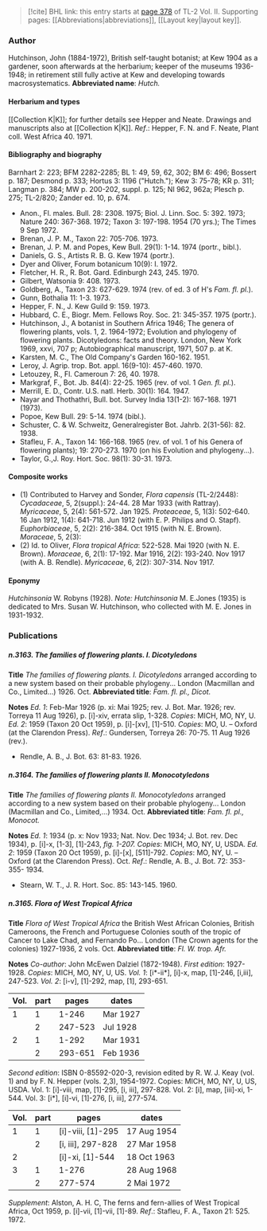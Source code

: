 > [!cite] BHL link: this entry starts at [page 378](https://www.biodiversitylibrary.org/page/33068620) of TL-2 Vol. II.
> Supporting pages: [[Abbreviations|abbreviations]], [[Layout key|layout key]].

### Author

Hutchinson, John (1884-1972), British self-taught botanist; at Kew 1904 as a gardener, soon afterwards at the herbarium; keeper of the museums 1936-1948; in retirement still fully active at Kew and developing towards macrosystematics. 
**Abbreviated name**: *Hutch.*

#### Herbarium and types

[[Collection K|K]]; for further details see Hepper and Neate. Drawings and manuscripts also at [[Collection K|K]].
*Ref*.: Hepper, F. N. and F. Neate, Plant coll. West Africa 40. 1971.

#### Bibliography and biography

Barnhart 2: 223; BFM 2282-2285; BL 1: 49, 59, 62, 302; BM 6: 496; Bossert p. 187; Desmond p. 333; Hortus 3: 1196 ("Hutch."); Kew 3: 75-78; KR p. 311; Langman p. 384; MW p. 200-202, suppl. p. 125; NI 962, 962a; Plesch p. 275; TL-2/820; Zander ed. 10, p. 674.
- Anon., Fl. males. Bull. 28: 2308. 1975; Biol. J. Linn. Soc. 5: 392. 1973; Nature 240: 367-368. 1972; Taxon 3: 197-198. 1954 (70 yrs.); The Times 9 Sep 1972.
- Brenan, J. P. M., Taxon 22: 705-706. 1973.
- Brenan, J. P. M. and Popes, Kew Bull. 29(1): 1-14. 1974 (portr., bibl.).
- Daniels, G. S., Artists R. B. G. Kew 1974 (portr.).
- Dyer and Oliver, Forum botanicum 10(9): I. 1972.
- Fletcher, H. R., R. Bot. Gard. Edinburgh 243, 245. 1970.
- Gilbert, Watsonia 9: 408. 1973.
- Goldberg, A., Taxon 23: 627-629. 1974 (rev. of ed. 3 of H's *Fam. fl. pl.*).
- Gunn, Bothalia 11: 1-3. 1973.
- Hepper, F. N., J. Kew Guild 9: 159. 1973.
- Hubbard, C. E., Biogr. Mem. Fellows Roy. Soc. 21: 345-357. 1975 (portr.).
- Hutchinson, J., A botanist in Southern Africa 1946; The genera of flowering plants, vols. 1, 2. 1964-1972; Evolution and phylogeny of flowering plants. Dicotyledons: facts and theory. London, New York 1969, xxvi, 707 p; Autobiographical manuscript, 1971, 507 p. at K.
- Karsten, M. C., The Old Company's Garden 160-162. 1951.
- Leroy, J. Agrip. trop. Bot. appl. 16(9-10): 457-460. 1970.
- Letouzey, R., Fl. Cameroun 7: 26, 40. 1978.
- Markgraf, F., Bot. Jb. 84(4): 22-25. 1965 (rev. of vol. 1 *Gen. fl. pl.*).
- Merrill, E. D., Contr. U.S. natl. Herb. 30(1): 164. 1947.
- Nayar and Thothathri, Bull. bot. Survey India 13(1-2): 167-168. 1971 (1973).
- Popoe, Kew Bull. 29: 5-14. 1974 (bibl.).
- Schuster, C. & W. Schweitz, Generalregister Bot. Jahrb. 2(31-56): 82. 1938.
- Stafleu, F. A., Taxon 14: 166-168. 1965 (rev. of vol. 1 of his Genera of flowering plants); 19: 270-273. 1970 (on his Evolution and phylogeny...).
- Taylor, G.,J. Roy. Hort. Soc. 98(1): 30-31. 1973.

#### Composite works

- (1) Contributed to Harvey and Sonder, *Flora capensis* (TL-2/2448): *Cycadaceae*, 5, 2(suppl.): 24-44. 28 Mar 1933 (with Rattray).
*Myricaceae*, 5, 2(4): 561-572. Jan 1925.
*Proteaceae*, 5, 1(3): 502-640. 16 Jan 1912, 1(4): 641-718. Jun 1912 (with E. P. Philips and O. Stapf).
*Euphorbiaceae*, 5, 2(2): 216-384. Oct 1915 (with N. E. Brown).
*Moraceae*, 5, 2(3):
- (2) Id. to Oliver, *Flora tropical Africa*: 522-528. Mai 1920 (with N. E. Brown). *Moraceae*, 6, 2(1): 17-192. Mar 1916, 2(2): 193-240. Nov 1917 (with A. B. Rendle). *Myricaceae*, 6, 2(2): 307-314. Nov 1917.

#### Eponymy

*Hutchinsonia* W. Robyns (1928). *Note: Hutchinsonia* M. E.Jones (1935) is dedicated to Mrs. Susan W. Hutchinson, who collected with M. E. Jones in 1931-1932.

### Publications

##### n.3163. The families of flowering plants. I. Dicotyledons

**Title**
*The families of flowering plants. I. Dicotyledons* arranged according to a new system based on their probable phylogeny... London (Macmillan and Co., Limited...) 1926. Oct.
**Abbreviated title**: *Fam. fl. pl., Dicot.*

**Notes**
*Ed. 1*: Feb-Mar 1926 (p. xi: Mai 1925; rev. J. Bot. Mar. 1926; rev. Torreya 11 Aug 1926), p. \[i\]-xiv, errata slip, 1-328. *Copies*: MICH, MO, NY, U.
*Ed. 2*: 1959 (Taxon 20 Oct 1959), p. \[i\]-\[xv\], \[1\]-510. *Copies*: MO, U. – Oxford (at the Clarendon Press).
*Ref*.: Gundersen, Torreya 26: 70-75. 11 Aug 1926 (rev.).
- Rendle, A. B., J. Bot. 63: 81-83. 1926.

##### n.3164. The families of flowering plants II. Monocotyledons

**Title**
*The families of flowering plants II. Monocotyledons* arranged according to a new system based on their probable phylogeny... London (Macmillan and Co., Limited,...) 1934. Oct.
**Abbreviated title**: *Fam. fl. pl., Monocot.*

**Notes**
*Ed. 1*: 1934 (p. x: Nov 1933; Nat. Nov. Dec 1934; J. Bot. rev. Dec 1934), p. \[i\]-x, \[1-3\], \[1\]-243, *fig. 1-207. Copies*: MICH, MO, NY, U, USDA.
*Ed. 2*: 1959 (Taxon 20 Oct 1959), p. \[i\]-\[x\], \[511\]-792. *Copies*: MO, NY, U. – Oxford (at the Clarendon Press). Oct.
*Ref*.: Rendle, A. B., J. Bot. 72: 353-355- 1934.
- Stearn, W. T., J. R. Hort. Soc. 85: 143-145. 1960.

##### n.3165. Flora of West Tropical Africa

**Title**
*Flora of West Tropical Africa* the British West African Colonies, British Cameroons, the French and Portuguese Colonies south of the tropic of Cancer to Lake Chad, and Fernando Po... London (The Crown agents for the colonies) 1927-1936, 2 vols. Oct.
**Abbreviated title**: *Fl. W. trop. Afr.*

**Notes**
*Co-author*: John McEwen Dalziel (1872-1948).
*First edition*: 1927-1928. *Copies*: MICH, MO, NY, U, US.
*Vol. 1*: \[i\*-ii\*\], \[i\]-x, map, \[1\]-246, \[i,iii\], 247-523.
*Vol. 2*: \[i-v\], \[1\]-292, map, \[1\], 293-651.

|Vol.	|part	|pages	|dates|
|---	|---	|---	|---	|
|1	|1	|1-246	|Mar 1927|
|	|2	|247-523	|Jul 1928|
|2	|1	|1-292	|Mar 1931|
|	|2	|293-651	|Feb 1936|

*Second edition*: ISBN 0-85592-020-3, revision edited by R. W. J. Keay (vol. 1) and by F. N. Hepper (vols. 2,3), 1954-1972. Copies: MICH, MO, NY, U, US, USDA.
Vol. 1: \[i\]-viii, map, \[1\]-295, \[i, iii\], 297-828.
Vol. 2: \[i\], map, \[iii\]-xi, 1-544.
Vol. 3: \[i\*\], \[i\]-vi, \[1\]-276, \[i, iii\], 277-574.

|Vol.	|part	|pages	|dates|
|---	|---	|---	|---	|
|1	|1	|\[i\]-viii, \[1\]-295	|17 Aug 1954|
|	|2	|\[i, iii\], 297-828	|27 Mar 1958|
|2	|	|\[i\]-xi, \[1\]-544	|18 Oct 1963|
|3	|1	|1-276	|28 Aug 1968|
|	|2	|277-574	|2 Mai 1972|

*Supplement*: Alston, A. H. C, The ferns and fern-allies of West Tropical Africa, Oct 1959, p. \[i\]-vii, \[1\]-vii, \[1\]-89.
*Ref*.: Stafleu, F. A., Taxon 21: 525. 1972.

